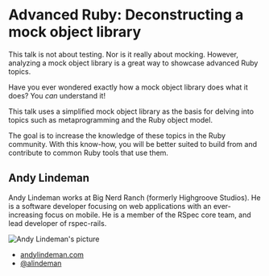 # Advanced Ruby: Deconstructing a mock object library

This talk is not about testing. Nor is it really about mocking. However,
analyzing a mock object library is a great way to showcase advanced Ruby
topics.

Have you ever wondered exactly how a mock object library does what it does? You
*can* understand it!

This talk uses a simplified mock object library as the basis for delving into
topics such as metaprogramming and the Ruby object model.

The goal is to increase the knowledge of these topics in the Ruby community.
With this know-how, you will be better suited to build from and contribute to
common Ruby tools that use them.

## Andy Lindeman

Andy Lindeman works at Big Nerd Ranch (formerly Highgroove Studios). He is a
software developer focusing on web applications with an ever-increasing focus
on mobile. He is a member of the RSpec core team, and lead developer of
rspec-rails.

![Andy Lindeman's picture](http://en.gravatar.com/userimage/3482296/945164ed98c9ab5f667f58594c4bc964.jpg?size=300)

- [andylindeman.com](http://andylindeman.com)
- [@alindeman](https://twitter.com/alindeman)
